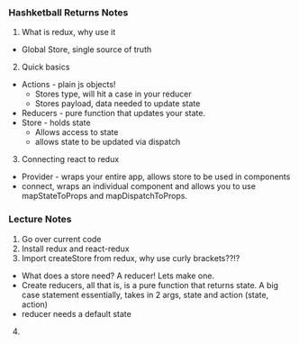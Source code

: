 ### Hashketball Returns Notes

1. What is redux, why use it
  * Global Store, single source of truth

2. Quick basics
  * Actions - plain js objects!
    * Stores type, will hit a case in your reducer
    * Stores payload, data needed to update state
  * Reducers - pure function that updates your state.
  * Store - holds state
    * Allows access to state
    * allows state to be updated via dispatch
3. Connecting react to redux
  * Provider - wraps your entire app, allows store to be used in components
  * connect, wraps an individual component and allows you to use mapStateToProps and mapDispatchToProps.


### Lecture Notes

1. Go over current code
2. Install redux and react-redux
3. Import createStore from redux, why use curly brackets??!?
  * What does a store need? A reducer! Lets make one.
  * Create reducers, all that is, is a pure function that returns state. A big case statement essentially, takes in 2 args, state and action (state, action)
  * reducer needs a default state
4. 
